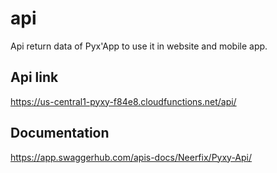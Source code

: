 # api 
Api return data of Pyx'App to use it in website and mobile app.

## Api link 

https://us-central1-pyxy-f84e8.cloudfunctions.net/api/

## Documentation

https://app.swaggerhub.com/apis-docs/Neerfix/Pyxy-Api/
